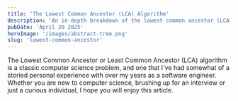 ```yaml
---
title: 'The Lowest Common Ancestor (LCA) Algorithm'
description: 'An in-depth breakdown of the lowest common ancestor (LCA) algorithm for finding the deepest node in a graph which is a parent of two other nodes.'
pubDate: 'April 20 2025'
heroImage: '/images/abstract-tree.png'
slug: 'lowest-common-ancestor'
---
```


The Lowest Common Ancestor or Least Common Ancestor (LCA) algorithm is a classic computer science problem, and one that I've had somewhat of a storied personal experience with over my years as a software engineer. Whether you are new to computer science, brushing up for an interview or just a curious individual, I hope you will enjoy this article.
